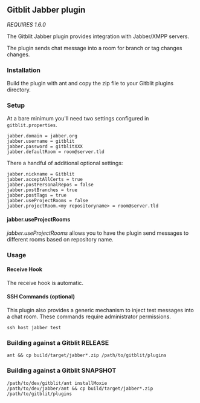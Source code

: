 ## Gitblit Jabber plugin

*REQUIRES 1.6.0*

The Gitblit Jabber plugin provides integration with Jabber/XMPP servers.

The plugin sends chat message into a room for branch or tag changes changes.

### Installation

Build the plugin with ant and copy the zip file to your Gitblit plugins
directory.

### Setup

At a bare minimum you'll need two settings configured in `gitblit.properties`.

    jabber.domain = jabber.org
    jabber.username = gitblit
    jabber.password = gitblitXXX
    jabber.defaultRoom = room@server.tld

There a handful of additional optional settings:

    jabber.nickname = Gitblit
    jabber.acceptAllCerts = true
    jabber.postPersonalRepos = false
    jabber.postBranches = true
    jabber.postTags = true
    jabber.useProjectRooms = false
    jabber.projectRoom.<my repositoryname> = room@server.tld

#### jabber.useProjectRooms

*jabber.useProjectRooms* allows you to have the plugin send messages to different
rooms based on repository name.

### Usage

#### Receive Hook

The receive hook is automatic.

#### SSH Commands (optional)

This plugin also provides a generic mechanism to inject test messages into a chat room.  These commands require administrator permissions.

    ssh host jabber test

### Building against a Gitblit RELEASE

    ant && cp build/target/jabber*.zip /path/to/gitblit/plugins

### Building against a Gitblit SNAPSHOT

    /path/to/dev/gitblit/ant installMoxie
    /path/to/dev/jabber/ant && cp build/target/jabber*.zip /path/to/gitblit/plugins
